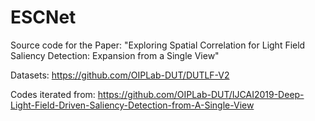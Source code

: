 # ESCNet
Source code for the Paper: "Exploring Spatial Correlation for Light Field Saliency Detection: Expansion from a Single View"

Datasets: https://github.com/OIPLab-DUT/DUTLF-V2

Codes iterated from: https://github.com/OIPLab-DUT/IJCAI2019-Deep-Light-Field-Driven-Saliency-Detection-from-A-Single-View 
